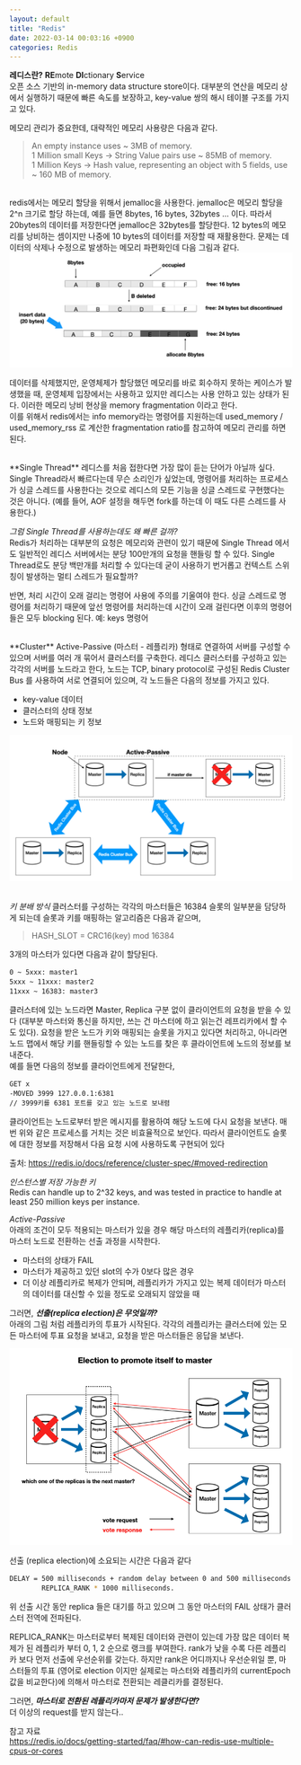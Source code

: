 ```yaml
---
layout: default
title: "Redis"
date: 2022-03-14 00:03:16 +0900
categories: Redis
---
```


**레디스란?** **RE**mote **DI**ctionary **S**ervice  
오픈 소스 기반의 in-memory data structure store이다.
대부분의 연산을 메모리 상에서 실행하기 때문에 빠른 속도를 보장하고, key-value 쌍의 해시 테이블 구조를 가지고 있다.

메모리 관리가 중요한데, 대략적인 메모리 사용량은 다음과 같다.

> An empty instance uses ~ 3MB of memory.  
> 1 Million small Keys -> String Value pairs use ~ 85MB of memory.  
> 1 Million Keys -> Hash value, representing an object with 5 fields, use ~ 160 MB of memory.

<br>
redis에서는 메모리 할당을 위해서 jemalloc을 사용한다.  
jemalloc은 메모리 할당을 2^n 크기로 할당 하는데, 예를 들면 8bytes, 16 bytes, 32bytes ... 이다.  
따라서 20bytes의 데이터를 저장한다면 jemalloc은 32bytes를 할당한다. 12 bytes의 메모리를 낭비하는 셈이지만 나중에 10 bytes의 데이터를 저장할 때 재활용한다.  
문제는 데이터의 삭제나 수정으로 발생하는 메모리 파편화인데 다음 그림과 같다.
<img src="/_img/redis/redis-memory-allocation.png">

데이터를 삭제했지만, 운영체제가 할당했던 메모리를 바로 회수하지 못하는 케이스가 발생했을 때, 운영체제 입장에서는 사용하고 있지만 레디스는 사용 안하고 있는 상태가 된다. 이러한 메모리 낭비 현상을 memory fragmentation 이라고 한다.  
이를 위해서 redis에서는 info memory라는 명령어를 지원하는데 used_memory / used_memory_rss 로 계산한 fragmentation ratio를 참고하여 메모리 관리를 하면 된다.

<br>
**Single Thread**  
레디스를 처음 접한다면 가장 많이 듣는 단어가 아닐까 싶다. Single Thread라서 빠르다는데 무슨 소리인가 싶었는데, 명령어를 처리하는 프로세스가 싱글 스레드를 사용한다는 것으로 레디스의 모든 기능을 싱글 스레드로 구현했다는 것은 아니다. (예를 들어, AOF 설정을 해두면 fork를 하는데 이 때도 다른 스레드를 사용한다.)

_그럼 Single Thread를 사용하는데도 왜 빠른 걸까?_  
Redis가 처리하는 대부분의 요청은 메모리와 관련이 있기 때문에 Single Thread 에서도 일반적인 레디스 서버에서는 분당 100만개의 요청을 핸들링 할 수 있다. Single Thread로도 분당 백만개를 처리할 수 있다는데 굳이 사용하기 번거롭고 컨텍스트 스위칭이 발생하는 멀티 스레드가 필요할까?

반면, 처리 시간이 오래 걸리는 명령어 사용에 주의를 기울여야 한다. 싱글 스레드로 명령어를 처리하기 때문에 앞선 명령어를 처리하는데 시간이 오래 걸린다면 이후의 명령어들은 모두 blocking 된다.
예: keys 명령어

<br>
**Cluster**  
Active-Passive (마스터 - 레플리카) 형태로 연결하여 서버를 구성할 수 있으며 서버를 여러 개 묶어서 클러스터를 구축한다. 레디스 클러스터를 구성하고 있는 각각의 서버를 노드라고 한다, 노드는 TCP, binary protocol로 구성된 Redis Cluster Bus 를 사용하여 서로 연결되어 있으며, 각 노드들은 다음의 정보를 가지고 있다.

- key-value 데이터
- 클러스터의 상태 정보
- 노드와 매핑되는 키 정보

<img src="/_img/redis/redis-cluster.png">
<br><br>

_키 분배 방식_
클러스터를 구성하는 각각의 마스터들은 16384 슬롯의 일부분을 담당하게 되는데 슬롯과 키를 매핑하는 알고리즘은 다음과 같으며,

> HASH_SLOT = CRC16(key) mod 16384

3개의 마스터가 있다면 다음과 같이 할당된다.

```bash
0 ~ 5xxx: master1
5xxx ~ 11xxx: master2
11xxx ~ 16383: master3
```

클러스터에 있는 노드라면 Master, Replica 구분 없이 클라이언트의 요청을 받을 수 있다 (대부분 마스터와 통신을 하지만, 쓰는 건 마스터에 하고 읽는건 레프리카에서 할 수도 있다). 요청을 받은 노드가 키와 매핑되는 슬롯을 가지고 있다면 처리하고, 아니라면 노드 맵에서 해당 키를 핸들링할 수 있는 노드를 찾은 후 클라이언트에 노드의 정보를 보내준다.  
예를 들면 다음의 정보를 클라이언트에게 전달한다,

```bash
GET x
-MOVED 3999 127.0.0.1:6381
// 3999키를 6381 포트를 갖고 있는 노드로 보내렴
```

클라이언트는 노드로부터 받은 메시지를 활용하여 해당 노드에 다시 요청을 보낸다. 매번 위와 같은 프로세스를 거치는 것은 비효율적으로 보인다. 따라서 클라이언트도 슬롯에 대한 정보를 저장해서 다음 요청 시에 사용하도록 구현되어 있다

출처: https://redis.io/docs/reference/cluster-spec/#moved-redirection

_인스턴스별 저장 가능한 키_  
Redis can handle up to 2^32 keys, and was tested in practice to handle at least 250 million keys per instance.

_Active-Passive_  
아래의 조건이 모두 적용되는 마스터가 있을 경우 해당 마스터의 레플리카(replica)를 마스터 노드로 전환하는 선출 과정을 시작한다.

- 마스터의 상태가 FAIL
- 마스터가 제공하고 있던 slot의 수가 0보다 많은 경우
- 더 이상 레플리카로 복제가 안되며, 레플리카가 가지고 있는 복제 데이터가 마스터의 데이터를 대신할 수 있을 정도로 오래되지 않았을 때

그러면, **_선출(replica election)은 무엇일까?_**  
아래의 그림 처럼 레플리카의 투표가 시작된다. 각각의 레플리카는 클러스터에 있는 모든 마스터에 투표 요청을 보내고, 요청을 받은 마스터들은 응답을 보낸다.

<img src="/_img/redis/redis-replica-election.png">

선출 (replica election)에 소요되는 시간은 다음과 같다

```bash
DELAY = 500 milliseconds + random delay between 0 and 500 milliseconds +
        REPLICA_RANK * 1000 milliseconds.
```

위 선출 시간 동안 replica 들은 대기를 하고 있으며 그 동안 마스터의 FAIL 상태가 클러스터 전역에 전파된다.

REPLICA_RANK는 마스터로부터 복제된 데이터와 관련이 있는데 가장 많은 데이터 복제가 된 레플리카 부터 0, 1, 2 순으로 랭크를 부여한다. rank가 낮을 수록 다른 레플리카 보다 먼저 선출에 우선순위를 갖는다. 하지만 rank은 어디까지나 우선순위일 뿐, 마스터들의 투표 (영어로 election 이지만 실제로는 마스터와 레플리카의 currentEpoch 값을 비교한다)에 의해서 마스터로 전환되는 레클리카를 결정된다.

그러면, **_마스터로 전환된 레플리카마저 문제가 발생한다면?_**  
더 이상의 request를 받지 않는다..

참고 자료  
https://redis.io/docs/getting-started/faq/#how-can-redis-use-multiple-cpus-or-cores
